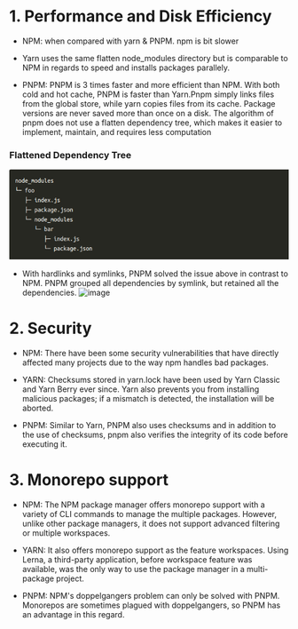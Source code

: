 # 1. Performance and Disk Efficiency
- NPM: when compared with yarn & PNPM. npm is bit slower

- Yarn uses the same flatten node_modules directory but is comparable to NPM in regards to speed and installs packages parallely.

- PNPM: PNPM is 3 times faster and more efficient than NPM.  With both cold and hot cache, PNPM is faster than Yarn.Pnpm simply links files from the global store, while yarn copies files from its cache. Package versions are never saved more than once on a disk. The algorithm of pnpm does not use a flatten dependency tree, which makes it easier to implement, maintain, and requires less computation

### Flattened Dependency Tree
![alt text](flattened.png)

- With hardlinks and symlinks, PNPM solved the issue above in contrast to NPM. PNPM grouped all dependencies by symlink, but retained all the dependencies.
![image](symlink.png)


# 2. Security
- NPM: There have been some security vulnerabilities that have directly affected many projects due to the way npm handles bad packages.

- YARN: Checksums stored in yarn.lock have been used by Yarn Classic and Yarn Berry ever since. Yarn also prevents you from installing malicious packages; if a mismatch is detected, the installation will be aborted.

- PNPM: Similar to Yarn, PNPM also uses checksums and in addition to the use of checksums, pnpm also verifies the integrity of its code before executing it.


# 3. Monorepo support

- NPM: The NPM package manager offers monorepo support with a variety of CLI commands to manage the multiple packages. However, unlike other package managers, it does not support advanced filtering or multiple workspaces.

- YARN: It also offers monorepo support as the feature workspaces. Using Lerna, a third-party application, before workspace feature was available, was the only way to use the package manager in a multi-package project.

- PNPM: NPM's doppelgangers problem can only be solved with PNPM. Monorepos are sometimes plagued with doppelgangers, so PNPM has an advantage in this regard.